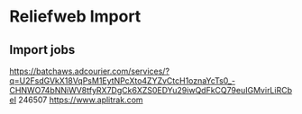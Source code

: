 # Reliefweb Import

## Import jobs

https://batchaws.adcourier.com/services/?q=U2FsdGVkX18VqPsM1EytNPcXto4ZYZvCtcH1oznaYcTs0_-CHNWO74bNNiWV8tfyRX7DgCk6XZS0EDYu29iwQdFkCQ79euIGMvirLiRCbeI
246507
https://www.aplitrak.com
